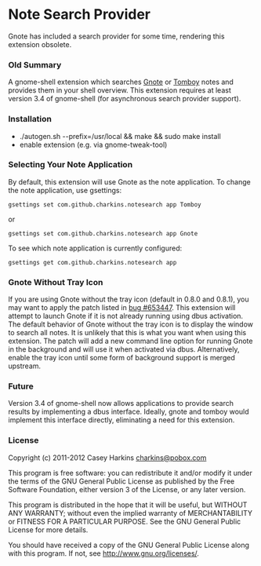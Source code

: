 Note Search Provider
=====================

Gnote has included a search provider for some time, rendering this
extension obsolete.

### Old Summary
A gnome-shell extension which searches [Gnote][1] or [Tomboy][2] notes and
provides them in your shell overview. This extension requires at least
version 3.4 of gnome-shell (for asynchronous search provider support).

### Installation
* ./autogen.sh --prefix=/usr/local && make && sudo make install
* enable extension (e.g. via gnome-tweak-tool)

### Selecting Your Note Application
By default, this extension will use Gnote as the note application. To change
the note application, use gsettings:

    gsettings set com.github.charkins.notesearch app Tomboy

or

    gsettings set com.github.charkins.notesearch app Gnote

To see which note application is currently configured:

    gsettings get com.github.charkins.notesearch app

### Gnote Without Tray Icon
If you are using Gnote without the tray icon (default in 0.8.0 and 0.8.1),
you may want to apply the patch listed in [bug #653447][3]. This
extension will attempt to launch Gnote if it is not already running using
dbus activation. The default behavior of Gnote without the tray icon is
to display the window to search all notes. It is unlikely that this is
what you want when using this extension. The patch will add a new command
line option for running Gnote in the background and will use it when
activated via dbus. Alternatively, enable the tray icon until some form
of background support is merged upstream.

### Future
Version 3.4 of gnome-shell now allows applications to provide search
results by implementing a dbus interface. Ideally, gnote and tomboy
would implement this interface directly, eliminating a need for this
extension.

### License
Copyright (c) 2011-2012 Casey Harkins <charkins@pobox.com>

This program is free software: you can redistribute it and/or modify
it under the terms of the GNU General Public License as published by
the Free Software Foundation, either version 3 of the License, or
any later version.

This program is distributed in the hope that it will be useful,
but WITHOUT ANY WARRANTY; without even the implied warranty of
MERCHANTABILITY or FITNESS FOR A PARTICULAR PURPOSE.  See the
GNU General Public License for more details.

You should have received a copy of the GNU General Public License
along with this program.  If not, see <http://www.gnu.org/licenses/>.

[1]: https://live.gnome.org/Gnote
[2]: http://projects.gnome.org/tomboy/
[3]: https://bugzilla.gnome.org/show_bug.cgi?id=653447
